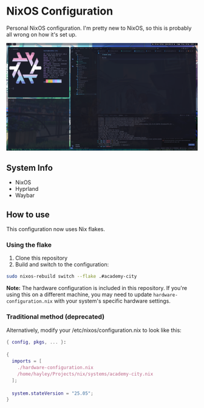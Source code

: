 # NixOS Configuration

Personal NixOS configuration. I'm pretty new to NixOS, so this is probably all wrong on how it's set up.

![System Screenshot](examples/screenshot.png)

## System Info

- NixOS
- Hyprland
- Waybar

## How to use

This configuration now uses Nix flakes.

### Using the flake

1. Clone this repository
2. Build and switch to the configuration:

```sh
sudo nixos-rebuild switch --flake .#academy-city
```

**Note:** The hardware configuration is included in this repository. If you're using this on a different machine, you may need to update `hardware-configuration.nix` with your system's specific hardware settings.

### Traditional method (deprecated)

Alternatively, modify your /etc/nixos/configuration.nix to look like this:

```nix
{ config, pkgs, ... }:

{
  imports = [
    ./hardware-configuration.nix
    /home/hayley/Projects/nix/systems/academy-city.nix
  ];

  system.stateVersion = "25.05";
}
```
